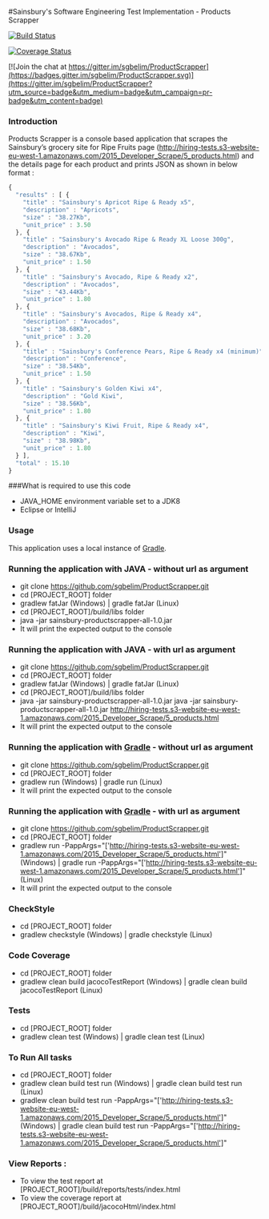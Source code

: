 #Sainsbury's Software Engineering Test Implementation - Products Scrapper

[![Build Status](https://travis-ci.org/sgbelim/ProductScrapper.svg?branch=master)](https://travis-ci.org/sgbelim/ProductScrapper)

[![Coverage Status](https://coveralls.io/repos/github/sgbelim/ProductScrapper/badge.svg?branch=master)](https://coveralls.io/github/sgbelim/ProductScrapper?branch=master)

[![Join the chat at https://gitter.im/sgbelim/ProductScrapper](https://badges.gitter.im/sgbelim/ProductScrapper.svg)](https://gitter.im/sgbelim/ProductScrapper?utm_source=badge&utm_medium=badge&utm_campaign=pr-badge&utm_content=badge)


### Introduction

Products Scrapper is a console based application that scrapes the Sainsbury’s grocery site for Ripe Fruits page
(http://hiring-tests.s3-website-eu-west-1.amazonaws.com/2015_Developer_Scrape/5_products.html)
and the details page for each product and prints JSON as shown in below format :

```javascript
{
  "results" : [ {
    "title" : "Sainsbury's Apricot Ripe & Ready x5",
    "description" : "Apricots",
    "size" : "38.27Kb",
    "unit_price" : 3.50
  }, {
    "title" : "Sainsbury's Avocado Ripe & Ready XL Loose 300g",
    "description" : "Avocados",
    "size" : "38.67Kb",
    "unit_price" : 1.50
  }, {
    "title" : "Sainsbury's Avocado, Ripe & Ready x2",
    "description" : "Avocados",
    "size" : "43.44Kb",
    "unit_price" : 1.80
  }, {
    "title" : "Sainsbury's Avocados, Ripe & Ready x4",
    "description" : "Avocados",
    "size" : "38.68Kb",
    "unit_price" : 3.20
  }, {
    "title" : "Sainsbury's Conference Pears, Ripe & Ready x4 (minimum)",
    "description" : "Conference",
    "size" : "38.54Kb",
    "unit_price" : 1.50
  }, {
    "title" : "Sainsbury's Golden Kiwi x4",
    "description" : "Gold Kiwi",
    "size" : "38.56Kb",
    "unit_price" : 1.80
  }, {
    "title" : "Sainsbury's Kiwi Fruit, Ripe & Ready x4",
    "description" : "Kiwi",
    "size" : "38.98Kb",
    "unit_price" : 1.80
  } ],
  "total" : 15.10
}
```

###What is required to use this code
* JAVA_HOME environment variable set to a JDK8
* Eclipse or IntelliJ

### Usage

This application uses a local instance of [Gradle](http://gradle.org/).

### Running the application with JAVA  - without url as argument

* git clone https://github.com/sgbelim/ProductScrapper.git
* cd [PROJECT_ROOT] folder
* gradlew fatJar (Windows) | gradle fatJar (Linux)
* cd [PROJECT_ROOT]/build/libs folder
* java -jar sainsbury-productscrapper-all-1.0.jar
* It will print the expected output to the console

### Running the application with JAVA  - with url as argument

* git clone https://github.com/sgbelim/ProductScrapper.git
* cd [PROJECT_ROOT] folder
* gradlew fatJar (Windows) | gradle fatJar (Linux)
* cd [PROJECT_ROOT]/build/libs folder
* java -jar sainsbury-productscrapper-all-1.0.jar java -jar sainsbury-productscrapper-all-1.0.jar http://hiring-tests.s3-website-eu-west-1.amazonaws.com/2015_Developer_Scrape/5_products.html
* It will print the expected output to the console

### Running the application with [Gradle](http://gradle.org/) - without url as argument

* git clone https://github.com/sgbelim/ProductScrapper.git
* cd [PROJECT_ROOT] folder
* gradlew run (Windows) |  gradle run (Linux)
* It will print the expected output to the console

### Running the application with [Gradle](http://gradle.org/) - with url as argument

* git clone https://github.com/sgbelim/ProductScrapper.git
* cd [PROJECT_ROOT] folder
* gradlew run -PappArgs="['http://hiring-tests.s3-website-eu-west-1.amazonaws.com/2015_Developer_Scrape/5_products.html']" (Windows) | gradle run -PappArgs="['http://hiring-tests.s3-website-eu-west-1.amazonaws.com/2015_Developer_Scrape/5_products.html']" (Linux)
* It will print the expected output to the console

### CheckStyle

* cd [PROJECT_ROOT] folder
* gradlew checkstyle (Windows) |  gradle checkstyle (Linux)

### Code Coverage

* cd [PROJECT_ROOT] folder
* gradlew clean build jacocoTestReport (Windows) |  gradle clean build jacocoTestReport (Linux)

### Tests

* cd [PROJECT_ROOT] folder
* gradlew clean test (Windows) | gradle clean test (Linux)

### To Run All tasks

* cd [PROJECT_ROOT] folder
* gradlew clean build test run (Windows) | gradle clean build test run (Linux)
* gradlew clean build test run -PappArgs="['http://hiring-tests.s3-website-eu-west-1.amazonaws.com/2015_Developer_Scrape/5_products.html']" (Windows) | gradle clean build test run -PappArgs="['http://hiring-tests.s3-website-eu-west-1.amazonaws.com/2015_Developer_Scrape/5_products.html']"

### View Reports :

* To view the test report at [PROJECT_ROOT]/build/reports/tests/index.html
* To view the coverage report at [PROJECT_ROOT]/build/jacocoHtml/index.html




